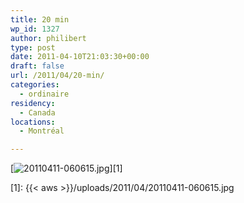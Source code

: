 ```yaml
---
title: 20 min
wp_id: 1327
author: philibert
type: post
date: 2011-04-10T21:03:30+00:00
draft: false
url: /2011/04/20-min/
categories:
  - ordinaire
residency:
  - Canada
locations:
  - Montréal

---
```

[<img src="{{< aws >}}/uploads/2011/04/20110411-060615.jpg" alt="20110411-060615.jpg" class="alignnone size-full" />][1]

 [1]: {{< aws >}}/uploads/2011/04/20110411-060615.jpg